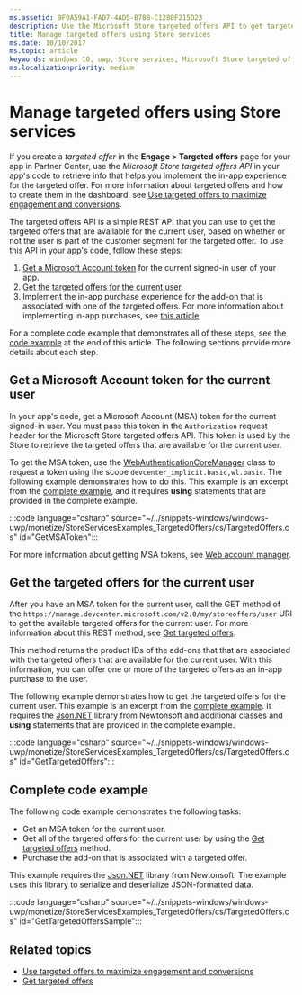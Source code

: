 ```yaml
---
ms.assetid: 9F0A59A1-FAD7-4AD5-B78B-C1280F215D23
description: Use the Microsoft Store targeted offers API to get targeted offers that are available for the current user of your app.
title: Manage targeted offers using Store services
ms.date: 10/10/2017
ms.topic: article
keywords: windows 10, uwp, Store services, Microsoft Store targeted offers API, targeted offers
ms.localizationpriority: medium
---
```

# Manage targeted offers using Store services

If you create a *targeted offer* in the **Engage > Targeted offers** page for your app in Partner Center, use the *Microsoft Store targeted offers API* in your app's code to retrieve info that helps you implement the in-app experience for the targeted offer. For more information about targeted offers and how to create them in the dashboard, see [Use targeted offers to maximize engagement and conversions](/windows/apps/publish/use-targeted-offers-to-maximize-engagement-and-conversions).

The targeted offers API is a simple REST API that you can use to get the targeted offers that are available for the current user, based on whether or not the user is part of the customer segment for the targeted offer. To use this API in your app's code, follow these steps:

1.  [Get a Microsoft Account token](#obtain-a-microsoft-account-token) for the current signed-in user of your app.
2.  [Get the targeted offers for the current user](#get-targeted-offers).
3.  Implement the in-app purchase experience for the add-on that is associated with one of the targeted offers. For more information about implementing in-app purchases, see [this article](enable-in-app-purchases-of-apps-and-add-ons.md).

For a complete code example that demonstrates all of these steps, see the [code example](#code-example) at the end of this article. The following sections provide more details about each step.

<span id="obtain-a-microsoft-account-token" />

## Get a Microsoft Account token for the current user

In your app's code, get a Microsoft Account (MSA) token for the current signed-in user. You must pass this token in the ```Authorization``` request header for the Microsoft Store targeted offers API. This token is used by the Store to retrieve the targeted offers that are available for the current user.

To get the MSA token, use the [WebAuthenticationCoreManager](/uwp/api/windows.security.authentication.web.core.webauthenticationcoremanager) class to request a token using the scope ```devcenter_implicit.basic,wl.basic```. The following example demonstrates how to do this. This example is an excerpt from the [complete example](#code-example), and it requires **using** statements that are provided in the complete example.

:::code language="csharp" source="~/../snippets-windows/windows-uwp/monetize/StoreServicesExamples_TargetedOffers/cs/TargetedOffers.cs" id="GetMSAToken":::

For more information about getting MSA tokens, see [Web account manager](../security/web-account-manager.md).

<span id="get-targeted-offers" />

## Get the targeted offers for the current user

After you have an MSA token for the current user, call the GET method of the ```https://manage.devcenter.microsoft.com/v2.0/my/storeoffers/user``` URI to get the available targeted offers for the current user. For more information about this REST method, see [Get targeted offers](get-targeted-offers.md).

This method returns the product IDs of the add-ons that that are associated with the targeted offers that are available for the current user. With this information, you can offer one or more of the targeted offers as an in-app purchase to the user.

The following example demonstrates how to get the targeted offers for the current user. This example is an excerpt from the [complete example](#code-example). It requires the [Json.NET](https://www.newtonsoft.com/json) library from Newtonsoft and additional classes and **using** statements that are provided in the complete example.

:::code language="csharp" source="~/../snippets-windows/windows-uwp/monetize/StoreServicesExamples_TargetedOffers/cs/TargetedOffers.cs" id="GetTargetedOffers":::

<span id="code-example" />

## Complete code example

The following code example demonstrates the following tasks:

* Get an MSA token for the current user.
* Get all of the targeted offers for the current user by using the [Get targeted offers](get-targeted-offers.md) method.
* Purchase the add-on that is associated with a targeted offer.

This example requires the [Json.NET](https://www.newtonsoft.com/json) library from Newtonsoft. The example uses this library to serialize and deserialize JSON-formatted data.

:::code language="csharp" source="~/../snippets-windows/windows-uwp/monetize/StoreServicesExamples_TargetedOffers/cs/TargetedOffers.cs" id="GetTargetedOffersSample":::

## Related topics

* [Use targeted offers to maximize engagement and conversions](/windows/apps/publish/use-targeted-offers-to-maximize-engagement-and-conversions)
* [Get targeted offers](get-targeted-offers.md)
